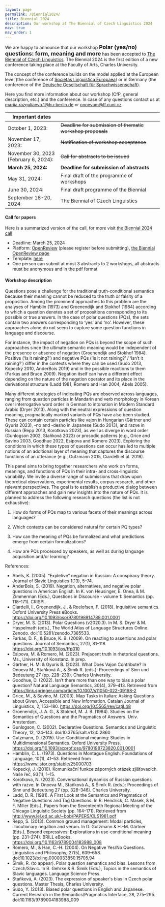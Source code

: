 ```yaml
---
layout: page
permalink: /Biennial2024/
title: Biennial 2024
description: Our workshop at The Biennial of Czech Linguistics 2024
nav: true
nav_order: 1
---
```


We are happy to announce that our workshop **<font size= "4">Polar (yes/no) questions: form, meaning and more</font>** has been accepted to [The Biennial of Czech Linguistics](https://bcl2024.ff.cuni.cz/en/home/). The Biennial 2024 is the first edition of a new conference taking place at the Faculty of Arts, Charles University.

The concept of the conference builds on the model applied at the European level (the conference of [Societas Linguistica Europaea](https://societaslinguistica.eu/)) or in Germany (the conference of the [Deutsche Gesellschaft für Sprachwissenschaft](https://dgfs.de/en/)).

Here you find more information about our workshop (CfP, general description, etc.) and the conference. In case of any questions contact us at mariia.razguliaeva.1@hu-berlin.de or onoevam@ff.cuni.cz. 

|Important dates|   |
|---|---|
| October 1, 2023: | ~~Deadline for submission of thematic workshop proposals~~ |
| November 17, 2023: | ~~Notification of workshop acceptance~~ |
| November 30, 2023<br>(February 6, 2024): | ~~Call for abstracts to be issued~~ |
| **March 25, 2024:** | **Deadline for submission of abstracts** |
| May 31, 2024: | Final draft of the programme of workshops |
| June 30, 2024: | Final draft programme of the Biennial |
| September 18-20, 2024: | The Biennial of Czech Linguistics |

#### Call for papers
Here is a summarized version of the call, for more visit [the Biennial 2024 call](https://bcl2024.ff.cuni.cz/en/call/)
- Deadline: March 25, 2024
- Platform: [OpenReview](https://openreview.net/) (please register before submitting), [the Biennial OpenReview page](https://openreview.net/group?id=BCL/2024/Conference)
- Template: [here](https://bcl2024.ff.cuni.cz/wp-content/uploads/sites/92/2023/12/BCL_abstract-template.docx)
- One person can submit at most 3 abstracts to 2 workshops, all abstracts must be anonymous and in the pdf format

#### Workshop description 
Questions pose a challenge for the traditional truth-conditional semantics because their meaning cannot be reduced to the truth or falsity of a proposition. Among the prominent approaches to this problem are the analyses of Hamblin (1973) and Groenendijk and Stokhof (1984) according to which a question denotes a set of propositions corresponding to its possible or true answers. In the case of polar questions (PQs), the sets contain two answers corresponding to ‘yes’ and ‘no’. However, these approaches alone do not seem to capture some question functions in language and discourse.

For instance, the impact of negation on PQs is beyond the scope of such approaches since the ultimate semantic meaning would be independent of the presence or absence of negation (Groenendijk and Stokhof 1984). Positive (‘Is it raining?’) and negative PQs (‘Is it not raining?’ / ‘Isn’t it raining?’) differ in the contexts where they can be used (Sudo 2013, Kopecký 2010, AnderBois 2019) and in the possible reactions to them (Farkas and Bruce 2009). Negation itself can have a different effect depending on the nature of the negation operator and its place in the derivational structure (Ladd 1981, Romero and Han 2004, Abels 2005). 

Many different strategies of indicating PQs are observed across languages, ranging from question particles in Mandarin and verb morphology in Korean over interrogative word order in German to intonation in Modern Standard Arabic (Dryer 2013). Along with the neutral expressions of question meaning, pragmatically marked variants of PQs have also been studied. These can contain certain particles like vajon in Hungarian (Gärtner and Gyuris 2023), -no and -desho in Japanese (Sudo 2013), and razve in Russian (Repp 2013, Korotkova 2023), as well as diverge in word order (Gunlogson 2002, Staňková 2023) or prosodic patterns (e.g., Grice and Savino 2003, Goodhue 2022, Esipova and Romero 2023). Exploring the conditions in which these types of questions can occur has led to multiple notions of an additional layer of meaning that captures the discourse functions of an utterance (e.g., Gutzmann 2015, Ciardelli et al. 2018). 

This panel aims to bring together researchers who work on forms, meanings, and functions of PQs in their intra- and cross-linguistic variability. We invite a diverse range of submissions that draw upon theoretical observations, experimental results, corpus research, and other relevant perspectives. The goal is to establish a productive dialog between different approaches and gain new insights into the nature of PQs. It is planned to address the following research questions (the list is not exhaustive):

1) How do forms of PQs map to various facets of their meanings across languages? 

2) Which contexts can be considered natural for certain PQ types? 

3) How can the meaning of PQs be formalized and what predictions emerge from certain formalizations?

4) How are PQs processed by speakers, as well as during language acquisition and/or learning?



References: 
- Abels, K. (2005). “Expletive” negation in Russian: A conspiracy theory. Journal of Slavic Linguistics 1(13), 5–74.
- AnderBois, S. (2019). Negation, alternatives, and negative polar questions in American English. In K. von Heusinger, E. Onea, & M. Zimmerman (Eds.), Questions in Discourse - volume 1: Semantics (pp. 118–171). CRISPI.
- Ciardelli, I., Groenendijk, J., & Roelofsen, F. (2018). Inquisitive semantics. Oxford University Press eBooks. https://doi.org/10.1093/oso/9780198814788.001.0001
- Dryer, M. S. (2013). Polar Questions (v2020.3). In M. S. Dryer & M. Haspelmath (eds.), The World Atlas of Language Structures Online. Zenodo. doi:10.5281/zenodo.7385533.
- Farkas, D. F., & Bruce, K. B. (2009). On reacting to assertions and polar questions. Journal of Semantics, 27(1), 81–118. https://doi.org/10.1093/jos/ffp010
- Esipova, M. & Romero, M. (2023). Prejacent truth in rhetorical questions. Ms., University of Konstanz. In prep.
- Gärtner, H. M. & Gyuris B. (2023). What Does Vajon Contribute? In Onoeva M., Staňková A., & Šimík R. (eds.): Proceedings of Sinn und Bedeutung 27 (pp. 228–239). Charles University. 
- Goodhue, D. (2022). Isn’t there more than one way to bias a polar question? Natural Language Semantics, 30(4), 379–413. Retrieved from https://link.springer.com/article/10.1007/s11050-022-09198-2
- Grice, M., & Savino, M. (2003). Map Tasks in Italian: Asking Questions about Given, Accessible and New Information. Catalan Journal of Linguistics, 2, 153–180. https://doi.org/10.5565/rev/catjl.48
- Groenendijk, J. A. G., & Stokhof, M. J. B. (1984). Studies on the Semantics of Questions and the Pragmatics of Answers. Univ. Amsterdam.
- Gunlogson, C. (2002). Declarative Questions. Semantics and Linguistic Theory, 12, 124–143. doi:10.3765/salt.v12i0.2860
- Gutzmann, D. (2015). Use-Conditional meaning: Studies in Multidimensional Semantics. Oxford University Press. https://doi.org/10.1093/acprof:oso/9780198723820.001.0001
- Hamblin, C. L. (1973). Questions in Montague English. Foundations of Language, 10(1), 41–53. Retrieved from https://www.jstor.org/stable/25000703
- Kopecký, J. (2010). Komunikační funkce záporných otázek zjišťovacích. Naše řeč, 93(1), 1–15.
- Korotkova, N. (2023). Conversational dynamics of Russian questions with razve. In Onoeva M., Staňková A., & Šimík R. (eds.): Proceedings of Sinn und Bedeutung 27 (pp. 328–346). Charles University.
- Ladd, D. R. (1981). A First Look at the Semantics and Pragmatics of Negative Questions and Tag Questions. In R. Hendrick, C. Masek, & M. F. Miller (Eds.), Papers from the Seventeenth Regional Meeting of the Chicago 
Linguistic Society (pp. 164–171). Retrieved from http://www.lel.ed.ac.uk/~bob/PAPERS/CLS1981.pdf
- Repp, S. (2013). Common ground management: Modal particles, illocutionary negation and verum. In D. Gutzmann & H.-M. Gärtner (Eds.), Beyond expressives: Explorations in use-conditional meaning (pp. 231–274). BRILL eBooks. https://doi.org/10.1163/9789004183988_008
- Romero, M., & Han, C.-H. (2004). On Negative Yes/No Questions. Linguistics and Philosophy, 27(5), 609–658. doi:10.1023/b:ling.0000033850.15705.94
- Šimík, R. (to appear). Polar question semantics and bias: Lessons from Czech/Slavic. In B. Gehrke & R. Šimík (Eds.), Topics in the semantics of Slavic languages. Language Science Press.
- Staňková, A. (2023). The expression of speaker's bias in Czech polar questions. Master Thesis, Charles University.
- Sudo, Y. (2013). Biased polar questions in English and Japanese. Current Research in the Semantics/Pragmatics Interface, 28, 275–295. doi:10.1163/9789004183988_009


